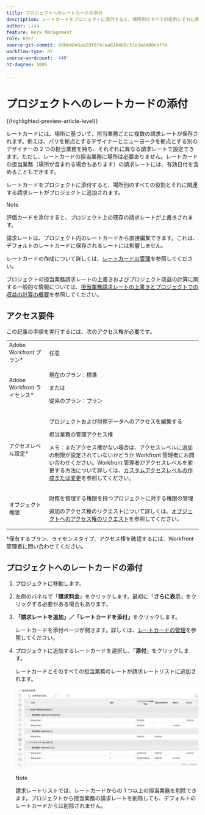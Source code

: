 ```yaml
---
title: プロジェクトへのレートカードの添付
description: レートカードをプロジェクトに添付すると、場所別のすべての役割とそれに関連する請求レートがプロジェクトに追加されます。
author: Lisa
feature: Work Management
role: User
source-git-commit: 8dbb48e6aa2df874caa816468cf2e3ad408ebf7e
workflow-type: ht
source-wordcount: '449'
ht-degree: 100%

---
```


# プロジェクトへのレートカードの添付

{{highlighted-preview-article-level}}

レートカードには、場所に基づいて、担当業務ごとに複数の請求レートが保存されます。例えば、パリを拠点とするデザイナーとニューヨークを拠点とする別のデザイナーの 2 つの担当業務を持ち、それぞれに異なる請求レートで設定できます。ただし、レートカードの担当業務に場所は必要ありません。レートカードの担当業務（場所が含まれる場合もあります）の請求レートには、有効日付を含めることもできます。

レートカードをプロジェクトに添付すると、場所別のすべての役割とそれに関連する請求レートがプロジェクトに追加されます。

>[!NOTE]
>
>評価カードを添付すると、プロジェクト上の既存の請求レートが上書きされます。

請求レートは、プロジェクト内のレートカードから直接編集できます。これは、デフォルトのレートカードに保存されるレートには影響しません。

レートカードの作成について詳しくは、[レートカードの管理](/help/quicksilver/administration-and-setup/set-up-workfront/configure-system-defaults/manage-rate-cards.md)を参照してください。

プロジェクトの担当業務請求レートの上書きおよびプロジェクト収益の計算に関する一般的な情報については、[担当業務請求レートの上書きとプロジェクトでの収益の計算の概要](/help/quicksilver/manage-work/projects/project-finances/override-role-billing-rates-and-calculate-project-revenue.md)を参照してください。

## アクセス要件

この記事の手順を実行するには、次のアクセス権が必要です。

<table style="table-layout:auto"> 
 <col> 
 <col> 
 <tbody> 
  <tr> 
   <td role="rowheader">Adobe Workfront プラン*</td> 
   <td> <p>任意</p> </td> 
  </tr> 
  <tr> 
   <td role="rowheader">Adobe Workfront ライセンス*</td> 
   <td> <p>現在のプラン：標準</p><p>または</p><p>従来のプラン：プラン </p> </td> 
  </tr> 
  <tr> 
   <td role="rowheader">アクセスレベル設定*</td> 
   <td> <p>プロジェクトおよび財務データへのアクセスを編集する</p> <p>担当業務の管理アクセス権</p> <p>メモ：まだアクセス権がない場合は、アクセスレベルに追加の制限が設定されていないかどうか Workfront 管理者にお問い合わせください。Workfront 管理者がアクセスレベルを変更する方法について詳しくは、<a href="../../../administration-and-setup/add-users/configure-and-grant-access/create-modify-access-levels.md" class="MCXref xref">カスタムアクセスレベルの作成または変更</a>を参照してください。</p> </td> 
  </tr> 
  <tr> 
   <td role="rowheader">オブジェクト権限</td> 
   <td> <p>財務を管理する権限を持つプロジェクトに対する権限の管理</p> <p>追加のアクセス権のリクエストについて詳しくは、<a href="../../../workfront-basics/grant-and-request-access-to-objects/request-access.md" class="MCXref xref">オブジェクトへのアクセス権のリクエスト</a>を参照してください。</p> </td> 
  </tr> 
 </tbody> 
</table>

&#42;保有するプラン、ライセンスタイプ、アクセス権を確認するには、Workfront 管理者に問い合わせてください。

## プロジェクトへのレートカードの添付

1. プロジェクトに移動します。
1. 左側のパネルで「**請求料金**」をクリックします。最初に「**さらに表示**」をクリックする必要がある場合もあります。
1. **「請求レートを追加」／「レートカードを添付」**&#x200B;をクリックします。

   レートカードを添付ページが開きます。詳しくは、[レートカードの管理](/help/quicksilver/administration-and-setup/set-up-workfront/configure-system-defaults/manage-rate-cards.md)を参照してください。

1. プロジェクトに追加するレートカードを選択し、「**添付**」をクリックします。

   レートカードとそのすべての担当業務のレートが請求レートリストに追加されます。

   ![プロジェクトに追加されたレートカード](assets/billing-rates-added-from-rate-card.png)

   >[!NOTE]
   >
   >請求レートリストでは、レートカードからの 1 つ以上の担当業務を削除できます。プロジェクトから担当業務の請求レートを削除しても、デフォルトのレートカードからは削除されません。


